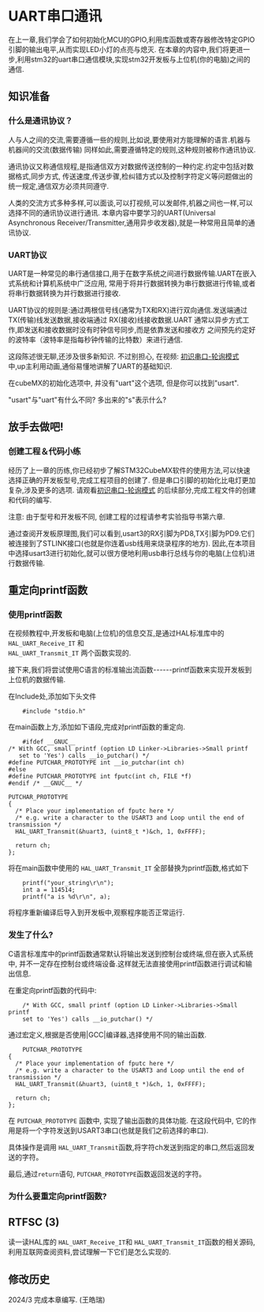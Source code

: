UART串口通讯
============

在上一章,我们学会了如何初始化MCU的GPIO,利用库函数或寄存器修改特定GPIO引脚的输出电平,从而实现LED小灯的点亮与熄灭.
在本章的内容中,我们将更进一步,利用stm32的uart串口通信模块,实现stm32开发板与上位机(你的电脑)之间的通信.

知识准备
--------

### 什么是通讯协议？

人与人之间的交流,需要遵循一些的规则,比如说,要使用对方能理解的语言.机器与机器间的交流(数据传输)
同样如此,需要遵循特定的规则,这种规则被称作通讯协议.

通讯协议又称通信规程,是指通信双方对数据传送控制的一种约定.约定中包括对数据格式,同步方式,
传送速度,传送步骤,检纠错方式以及控制字符定义等问题做出的统一规定,通信双方必须共同遵守.

人类的交流方式多种多样,可以面谈,可以打视频,可以发邮件,机器之间也一样,可以选择不同的通讯协议进行通讯.
本章内容中要学习的UART(Universal Asynchronous
Receiver/Transmitter,通用异步收发器),就是一种常用且简单的通讯协议.

### UART协议

UART是一种常见的串行通信接口,用于在数字系统之间进行数据传输.UART在嵌入式系统和计算机系统中广泛应用,
常用于将并行数据转换为串行数据进行传输,或者将串行数据转换为并行数据进行接收.

UART协议的规则是:通过两根信号线(通常为TX和RX)进行双向通信.发送端通过TX(传输)线发送数据,接收端通过
RX(接收)线接收数据.UART
通常以异步方式工作,即发送和接收数据时没有时钟信号同步,而是依靠发送和接收方
之间预先约定好的波特率（波特率是指每秒钟传输的比特数）来进行通信.

这段陈述很无聊,还涉及很多新知识. 不过别担心, 在视频:
[初识串口-轮询模式](https://www.bilibili.com/video/BV1Na4y1T7VQ/?spm_id_from=333.788&vd_source=a4cd8065d89f5e61e0854dbe3297fa49)
中,up主利用动画,通俗易懂地讲解了UART的基础知识.

在cubeMX的初始化选项中, 并没有"uart"这个选项, 但是你可以找到"usart".

"usart"与"uart"有什么不同? 多出来的"s"表示什么?

放手去做吧!
-----------

### 创建工程＆代码小练

经历了上一章的历练,你已经初步了解STM32CubeMX软件的使用方法,可以快速选择正确的开发板型号,完成工程项目的创建了.
但是串口引脚的初始化比电灯更加复杂,涉及更多的选项.
请观看[初识串口-轮询模式](https://www.bilibili.com/video/BV1Na4y1T7VQ/?spm_id_from=333.788&vd_source=a4cd8065d89f5e61e0854dbe3297fa49)
的后续部分,完成工程文件的创建和代码的编写.

注意: 由于型号和开发板不同, 创建工程的过程请参考实验指导书第六章.

通过查阅开发板原理图,我们可以看到,usart3的RX引脚为PD8,TX引脚为PD9.它们被连接到了STLINK接口(也就是你连着usb线用来烧录程序的地方).
因此,在本项目中选择usart3进行初始化,就可以很方便地利用usb串行总线与你的电脑(上位机)进行数据传输.

重定向printf函数
----------------

### 使用printf函数

在视频教程中,开发板和电脑(上位机)的信息交互,是通过HAL标准库中的
`HAL_UART_Receive_IT` 和\
`HAL_UART_Transmit_IT` 两个函数实现的.

接下来,我们将尝试使用C语言的标准输出流函数------printf函数来实现开发板到上位机的数据传输.

在Include处,添加如下头文件

        #include "stdio.h" 

在main函数上方,添加如下语段,完成对printf函数的重定向.

        #ifdef __GNUC__ 
    /* With GCC, small printf (option LD Linker->Libraries->Small printf 
       set to 'Yes') calls __io_putchar() */ 
    #define PUTCHAR_PROTOTYPE int __io_putchar(int ch) 
    #else 
    #define PUTCHAR_PROTOTYPE int fputc(int ch, FILE *f) 
    #endif /* __GNUC__ */ 
     
    PUTCHAR_PROTOTYPE 
    { 
      /* Place your implementation of fputc here */ 
      /* e.g. write a character to the USART3 and Loop until the end of transmission */ 
      HAL_UART_Transmit(&huart3, (uint8_t *)&ch, 1, 0xFFFF); 
     
      return ch; 
    };

将在main函数中使用的 `HAL_UART_Transmit_IT`
全部替换为printf函数,格式如下

        printf("your_string\r\n");
        int a = 114514;
        printf("a is %d\r\n", a);

将程序重新编译后导入到开发板中,观察程序能否正常运行.

### 发生了什么?

C语言标准库中的printf函数通常默认将输出发送到控制台或终端,但在嵌入式系统中,
并不一定存在控制台或终端设备.这样就无法直接使用printf函数进行调试和输出信息.

在重定向printf函数的代码中:

        /* With GCC, small printf (option LD Linker->Libraries->Small printf 
        set to 'Yes') calls __io_putchar() */

通过宏定义,根据是否使用\|GCC\|编译器,选择使用不同的输出函数.

        PUTCHAR_PROTOTYPE 
    { 
      /* Place your implementation of fputc here */ 
      /* e.g. write a character to the USART3 and Loop until the end of transmission */ 
      HAL_UART_Transmit(&huart3, (uint8_t *)&ch, 1, 0xFFFF); 
     
      return ch; 
    }; 

在 `PUTCHAR_PROTOTYPE` 函数中, 实现了输出函数的具体功能. 在这段代码中,
它的作用是将一个字符发送到USART3串口(也就是我们之前选择的串口).

具体操作是调用
`HAL_UART_Transmit`函数,将字符ch发送到指定的串口,然后返回发送的字符。

最后,通过`return`语句, `PUTCHAR_PROTOTYPE`函数返回发送的字符。

### 为什么要重定向printf函数?

RTFSC (3)
---------

读一读HAL库的 `HAL_UART_Receive_IT`和
`HAL_UART_Transmit_IT`函数的相关源码,利用互联网查阅资料,尝试理解一下它们是怎么实现的.

修改历史
--------

2024/3 完成本章编写. (王皓瑞)
